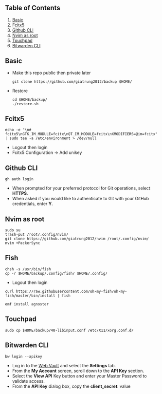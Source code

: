 ## Table of Contents
1. [Basic](#basic)
2. [Fcitx5](#fcitx5)
3. [Github CLI](#github-cli)
4. [Nvim as root](#nvim-as-root)
5. [Touchpad](#touchpad)
6. [Bitwarden CLI](#bitwarden-cli)

## Basic
- Make this repo public then private later
    ```shell
    git clone https://github.com/giatrung2012/backup $HOME/
    ```
- Restore
    ```shell
    cd $HOME/backup/
    ./restore.sh
    ```

## Fcitx5
```shell
echo -e "\n# fcitx5\nGTK_IM_MODULE=fcitx\nQT_IM_MODULE=fcitx\nXMODIFIERS=@im=fcitx" | sudo tee -a /etc/environment > /dev/null
```
- Logout then login
- Fcitx5 Configuration -> Add unikey

## Github CLI
```shell
gh auth login
```
- When prompted for your preferred protocol for Git operations, select **HTTPS**.
- When asked if you would like to authenticate to Git with your GitHub credentials, enter **Y**. 

## Nvim as root
```shell
sudo su
trash-put /root/.config/nvim/
git clone https://github.com/giatrung2012/nvim /root/.config/nvim/
nvim +PackerSync
```

## Fish
```shell
chsh -s /usr/bin/fish
cp -r $HOME/backup/.config/fish/ $HOME/.config/
```
- Logout then login
```shell
curl https://raw.githubusercontent.com/oh-my-fish/oh-my-fish/master/bin/install | fish
```
```shell
omf install agnoster
```

## Touchpad
```shell
sudo cp $HOME/backup/40-libinput.conf /etc/X11/xorg.conf.d/
```

## Bitwarden CLI
```shell
bw login --apikey
```
- Log in to the [Web Vault](https://vault.bitwarden.com) and select the **Settings** tab.
- From the **My Account** screen, scroll down to the **API Key** section.
- Select the **View API** Key button and enter your Master Password to validate access.
- From the **API Key** dialog box, copy the **client_secret**: value
